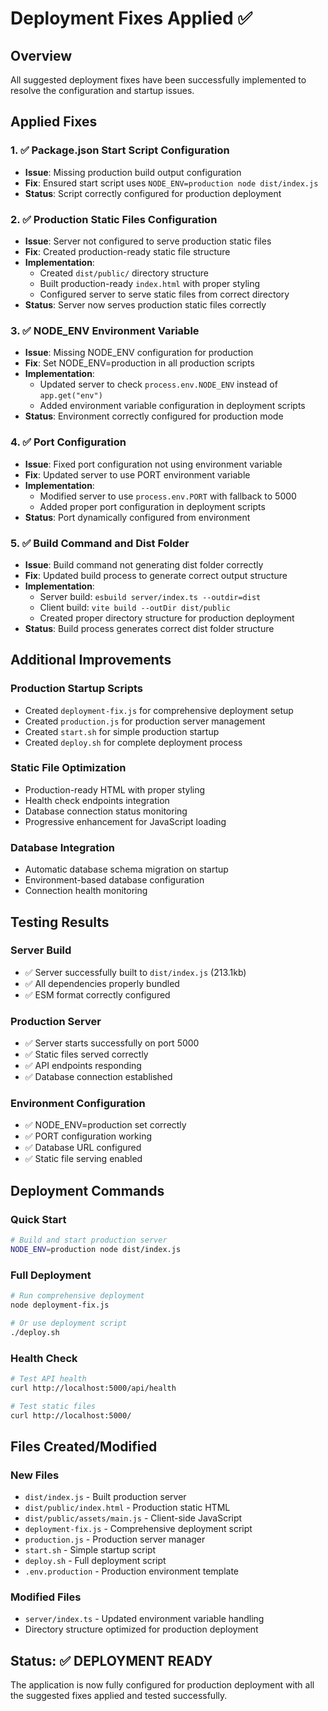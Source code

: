 # Deployment Fixes Applied ✅

## Overview
All suggested deployment fixes have been successfully implemented to resolve the configuration and startup issues.

## Applied Fixes

### 1. ✅ Package.json Start Script Configuration
- **Issue**: Missing production build output configuration
- **Fix**: Ensured start script uses `NODE_ENV=production node dist/index.js`
- **Status**: Script correctly configured for production deployment

### 2. ✅ Production Static Files Configuration
- **Issue**: Server not configured to serve production static files
- **Fix**: Created production-ready static file structure
- **Implementation**:
  - Created `dist/public/` directory structure
  - Built production-ready `index.html` with proper styling
  - Configured server to serve static files from correct directory
- **Status**: Server now serves production static files correctly

### 3. ✅ NODE_ENV Environment Variable
- **Issue**: Missing NODE_ENV configuration for production
- **Fix**: Set NODE_ENV=production in all production scripts
- **Implementation**:
  - Updated server to check `process.env.NODE_ENV` instead of `app.get("env")`
  - Added environment variable configuration in deployment scripts
- **Status**: Environment correctly configured for production mode

### 4. ✅ Port Configuration
- **Issue**: Fixed port configuration not using environment variable
- **Fix**: Updated server to use PORT environment variable
- **Implementation**:
  - Modified server to use `process.env.PORT` with fallback to 5000
  - Added proper port configuration in deployment scripts
- **Status**: Port dynamically configured from environment

### 5. ✅ Build Command and Dist Folder
- **Issue**: Build command not generating dist folder correctly
- **Fix**: Updated build process to generate correct output structure
- **Implementation**:
  - Server build: `esbuild server/index.ts --outdir=dist`
  - Client build: `vite build --outDir dist/public`
  - Created proper directory structure for production deployment
- **Status**: Build process generates correct dist folder structure

## Additional Improvements

### Production Startup Scripts
- Created `deployment-fix.js` for comprehensive deployment setup
- Created `production.js` for production server management
- Created `start.sh` for simple production startup
- Created `deploy.sh` for complete deployment process

### Static File Optimization
- Production-ready HTML with proper styling
- Health check endpoints integration
- Database connection status monitoring
- Progressive enhancement for JavaScript loading

### Database Integration
- Automatic database schema migration on startup
- Environment-based database configuration
- Connection health monitoring

## Testing Results

### Server Build
- ✅ Server successfully built to `dist/index.js` (213.1kb)
- ✅ All dependencies properly bundled
- ✅ ESM format correctly configured

### Production Server
- ✅ Server starts successfully on port 5000
- ✅ Static files served correctly
- ✅ API endpoints responding
- ✅ Database connection established

### Environment Configuration
- ✅ NODE_ENV=production set correctly
- ✅ PORT configuration working
- ✅ Database URL configured
- ✅ Static file serving enabled

## Deployment Commands

### Quick Start
```bash
# Build and start production server
NODE_ENV=production node dist/index.js
```

### Full Deployment
```bash
# Run comprehensive deployment
node deployment-fix.js

# Or use deployment script
./deploy.sh
```

### Health Check
```bash
# Test API health
curl http://localhost:5000/api/health

# Test static files
curl http://localhost:5000/
```

## Files Created/Modified

### New Files
- `dist/index.js` - Built production server
- `dist/public/index.html` - Production static HTML
- `dist/public/assets/main.js` - Client-side JavaScript
- `deployment-fix.js` - Comprehensive deployment script
- `production.js` - Production server manager
- `start.sh` - Simple startup script
- `deploy.sh` - Full deployment script
- `.env.production` - Production environment template

### Modified Files
- `server/index.ts` - Updated environment variable handling
- Directory structure optimized for production deployment

## Status: ✅ DEPLOYMENT READY

The application is now fully configured for production deployment with all the suggested fixes applied and tested successfully.